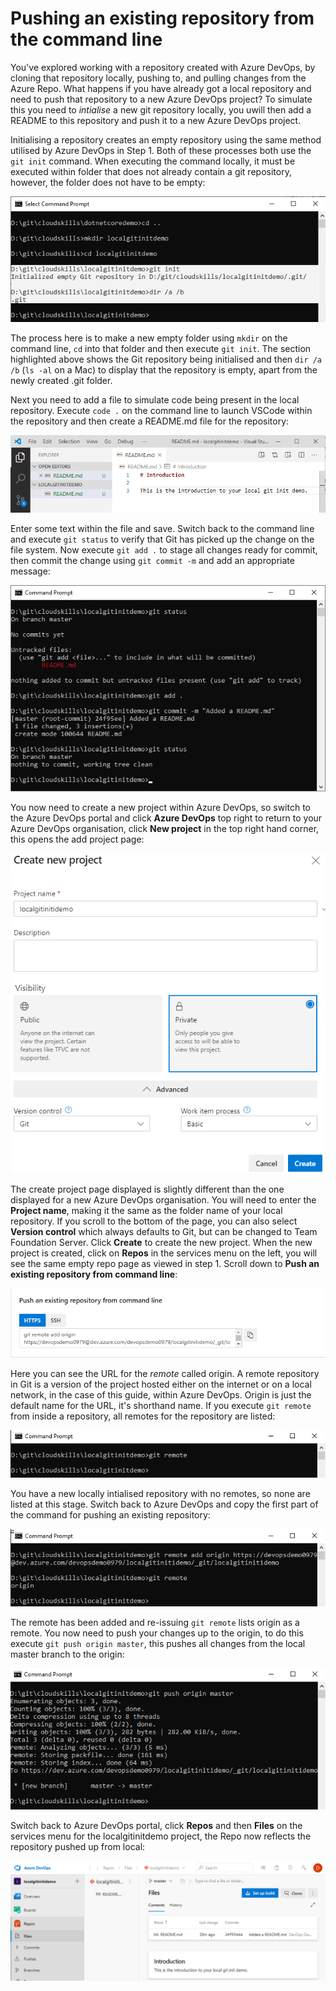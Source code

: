 # Pushing an existing repository from the command line

You've explored working with a repository created with Azure DevOps, by cloning that repository locally, pushing to, and pulling changes from the Azure Repo. What happens if you have already got a local repository and need to push that repository to a new Azure DevOps project? To simulate this you need to _intialise_ a new git repository locally, you uwill then add a README to this repository and push it to a new Azure DevOps project.

Initialising a repository creates an empty repository using the same method utilised by Azure DevOps in Step 1. Both of these processes both use the `git init` command. When executing the command locally, it must be executed within folder that does not already contain a git repository, however, the folder does not have to be empty:

![Local repository initialisation](.gitbook/assets/step5-localinit-gitinit.png)

The process here is to make a new empty folder using `mkdir` on the command line, `cd` into that folder and then execute `git init`. The section highlighted above shows the Git repository being initialised and then `dir /a /b` \(`ls -al` on a Mac\) to display that the repository is empty, apart from the newly created .git folder.

Next you need to add a file to simulate code being present in the local repository. Execute `code .` on the command line to launch VSCode within the repository and then create a README.md file for the repository:

![Local repository initialisation](.gitbook/assets/step5-localinit-createreadme.png)

Enter some text within the file and save. Switch back to the command line and execute `git status` to verify that Git has picked up the change on the file system. Now execute `git add .` to stage all changes ready for commit, then commit the change using `git commit -m` and add an appropriate message:

![Local repository add and commit README](.gitbook/assets/step5-localinit-commitreadme.png)

You now need to create a new project within Azure DevOps, so switch to the Azure DevOps portal and click **Azure DevOps** top right to return to your Azure DevOps organisation, click **New project** in the top right hand corner, this opens the add project page:

![Local repository create Azure DevOps project](.gitbook/assets/step5-localinit-createproject.png)

The create project page displayed is slightly different than the one displayed for a new Azure DevOps organisation. You will need to enter the **Project name**, making it the same as the folder name of your local repository. If you scroll to the bottom of the page, you can also select **Version control** which always defaults to Git, but can be changed to Team Foundation Server. Click **Create** to create the new project. When the new project is created, click on **Repos** in the services menu on the left, you will see the same empty repo page as viewed in step 1. Scroll down to **Push an existing repository from command line**:

![Url for origin remote](.gitbook/assets/step5-localinit-pushurl.png)

Here you can see the URL for the _remote_ called origin. A remote repository in Git is a version of the project hosted either on the internet or on a local network, in the case of this guide, within Azure DevOps. Origin is just the default name for the URL, it's shorthand name. If you execute `git remote` from inside a repository, all remotes for the repository are listed:

![List repository remotes](.gitbook/assets/step5-localinit-listgitremotes.png)

You have a new locally intialised repository with no remotes, so none are listed at this stage. Switch back to Azure DevOps and copy the first part of the command for pushing an existing repository:

![Add remote called origin](.gitbook/assets/step5-localinit-addremoteorigin.png)

The remote has been added and re-issuing `git remote` lists origin as a remote. You now need to push your changes up to the origin, to do this execute `git push origin master`, this pushes all changes from the local master branch to the origin:

![Push local master to origin](.gitbook/assets/step5-localinit-gitpushoriginmaster.png)

Switch back to Azure DevOps portal, click **Repos** and then **Files** on the services menu for the localgitinitdemo project, the Repo now reflects the repository pushed up from local:

![Push local master to origin](.gitbook/assets/step5-localinit-changesinazurerepo.png)

